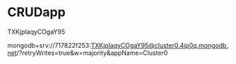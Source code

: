 # CRUDapp
TXKjplaqyCOgaY95


<!-- 717822f253 -->


mongodb+srv://717822f253:TXKjplaqyCOgaY95@cluster0.4ip0q.mongodb.net/?retryWrites=true&w=majority&appName=Cluster0